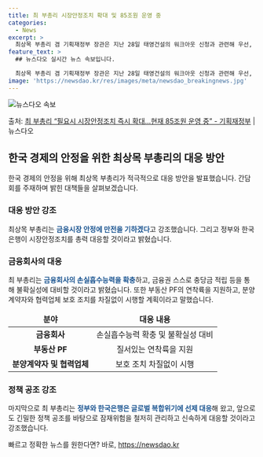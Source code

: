 ```yaml
---
title: 최 부총리 시장안정조치 확대 및 85조원 운영 중
categories:
  - News
excerpt: >
  최상목 부총리 겸 기획재정부 장관은 지난 28일 태영건설의 워크아웃 신청과 관련해 우선, 금융시장 안정에 만…
feature_text: >
  ## 뉴스다오 실시간 뉴스 속보입니다.

  최상목 부총리 겸 기획재정부 장관은 지난 28일 태영건설의 워크아웃 신청과 관련해 우선, 금융시장 안정에 만…
image: 'https://newsdao.kr/res/images/meta/newsdao_breakingnews.jpg'
---
```


![뉴스다오 속보](https://newsdao.kr/res/images/meta/newsdao_breakingnews.jpg)

<p>출처: <a href="https://newsdao.kr/2897" rel="dofollow">최 부총리 “필요시 시장안정조치 즉시 확대…현재 85조원 운영 중” - 기획재정부</a> | 뉴스다오</p>

<h2 data-ke-size="size26">한국 경제의 안정을 위한 최상목 부총리의 대응 방안</h2>
<p data-ke-size="size16">한국 경제의 안정을 위해 최상목 부총리가 적극적으로 대응 방안을 발표했습니다. 간담회를 주재하며 밝힌 대책들을 살펴보겠습니다.</p>

<h3>대응 방안 강조</h3>
<p data-ke-size="size16">최상목 부총리는 <b><span style="color: #1a5490;">금융시장 안정에 만전을 기하겠다</span></b>고 강조했습니다. 그리고 정부와 한국은행이 시장안정조치를 총력 대응할 것이라고 밝혔습니다.</p>

<h3>금융회사의 대응</h3>
<p data-ke-size="size16">최 부총리는 <b><span style="color: #1a5490;">금융회사의 손실흡수능력을 확충</span></b>하고, 금융권 스스로 충당금 적립 등을 통해 불확실성에 대비할 것이라고 밝혔습니다. 또한 부동산 PF의 연착륙을 지원하고, 분양계약자와 협력업체 보호 조치를 차질없이 시행할 계획이라고 말했습니다.</p>

<table>
<thead>
<tr>
<td style="text-align: center; height: 17px;"><b>분야</b></td>
<td style="text-align: center; height: 17px;"><b>대응 내용</b></td>
</tr>
</thead>
<tbody>
<tr>
<td style="text-align: center; height: 17px;"><b>금융회사</b></td>
<td style="text-align: center; height: 17px;">손실흡수능력 확충 및 불확실성 대비</td>
</tr>
<tr>
<td style="text-align: center; height: 17px;"><b>부동산 PF</b></td>
<td style="text-align: center; height: 17px;">질서있는 연착륙을 지원</td>
</tr>
<tr>
<td style="text-align: center; height: 17px;"><b>분양계약자 및 협력업체</b></td>
<td style="text-align: center; height: 17px;">보호 조치 차질없이 시행</td>
</tr>
</tbody>
</table>

<h3>정책 공조 강조</h3>
<p data-ke-size="size16">마지막으로 최 부총리는 <b><span style="color: #1a5490;">정부와 한국은행은 글로벌 복합위기에 선제 대응</span></b>해 왔고, 앞으로도 긴밀한 정책 공조를 바탕으로 잠재위험을 철저히 관리하고 신속하게 대응할 것이라고 강조했습니다.</p>
 

빠르고 정확한 뉴스를 원한다면? 바로, <a href="https://newsdao.kr" rel="dofollow">https://newsdao.kr</a>


    

